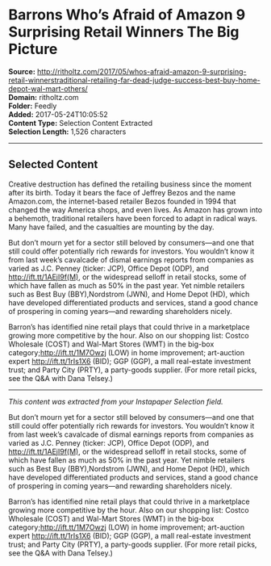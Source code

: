 # Barrons Who’s Afraid of Amazon 9 Surprising Retail Winners The Big Picture

**Source:** http://ritholtz.com/2017/05/whos-afraid-amazon-9-surprising-retail-winnerstraditional-retailing-far-dead-judge-success-best-buy-home-depot-wal-mart-others/  
**Domain:** ritholtz.com  
**Folder:** Feedly  
**Added:** 2017-05-24T10:05:52  
**Content Type:** Selection Content Extracted  
**Selection Length:** 1,526 characters  


---

## Selected Content

Creative destruction has defined the retailing business since the moment after its birth. Today it bears the face of Jeffrey Bezos and the name Amazon.com, the internet-based retailer Bezos founded in 1994 that changed the way America shops, and even lives. As Amazon has grown into a behemoth, traditional retailers have been forced to adapt in radical ways. Many have failed, and the casualties are mounting by the day.

But don’t mourn yet for a sector still beloved by consumers—and one that still could offer potentially rich rewards for investors. You wouldn’t know it from last week’s cavalcade of dismal earnings reports from companies as varied as J.C. Penney (ticker: JCP), Office Depot (ODP), and http://ift.tt/1AEjI9f(M), or the widespread selloff in retail stocks, some of which have fallen as much as 50% in the past year. Yet nimble retailers such as Best Buy (BBY),Nordstrom (JWN), and Home Depot (HD), which have developed differentiated products and services, stand a good chance of prospering in coming years—and rewarding shareholders nicely.

Barron’s has identified nine retail plays that could thrive in a marketplace growing more competitive by the hour. Also on our shopping list: Costco Wholesale (COST) and Wal-Mart Stores (WMT) in the big-box category;http://ift.tt/1M7Owzj (LOW) in home improvement; art-auction expert http://ift.tt/1rIs1X6 (BID); GGP (GGP), a mall real-estate investment trust; and Party City (PRTY), a party-goods supplier. (For more retail picks, see the Q&A with Dana Telsey.)

---

*This content was extracted from your Instapaper Selection field.*

But don’t mourn yet for a sector still beloved by consumers—and one that still could offer potentially rich rewards for investors. You wouldn’t know it from last week’s cavalcade of dismal earnings reports from companies as varied as J.C. Penney (ticker: JCP), Office Depot (ODP), and http://ift.tt/1AEjI9f(M), or the widespread selloff in retail stocks, some of which have fallen as much as 50% in the past year. Yet nimble retailers such as Best Buy (BBY),Nordstrom (JWN), and Home Depot (HD), which have developed differentiated products and services, stand a good chance of prospering in coming years—and rewarding shareholders nicely.

Barron’s has identified nine retail plays that could thrive in a marketplace growing more competitive by the hour. Also on our shopping list: Costco Wholesale (COST) and Wal-Mart Stores (WMT) in the big-box category;http://ift.tt/1M7Owzj (LOW) in home improvement; art-auction expert http://ift.tt/1rIs1X6 (BID); GGP (GGP), a mall real-estate investment trust; and Party City (PRTY), a party-goods supplier. (For more retail picks, see the Q&A with Dana Telsey.)
